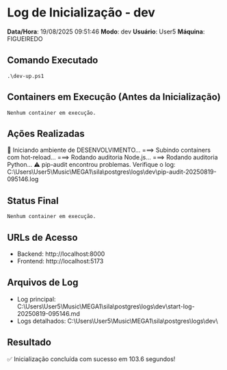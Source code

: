 # Log de Inicialização - dev
**Data/Hora**: 19/08/2025 09:51:46
**Modo**: dev
**Usuário**: User5
**Máquina**: FIGUEIREDO

## Comando Executado
`
.\dev-up.ps1
`

## Containers em Execução (Antes da Inicialização)
`
Nenhum container em execução.
`

## Ações Realizadas
🚀 Iniciando ambiente de DESENVOLVIMENTO...
===> Subindo containers com hot-reload...
===> Rodando auditoria Node.js...
===> Rodando auditoria Python...
⚠️ pip-audit encontrou problemas. Verifique o log: C:\Users\User5\Music\MEGA1\sila\postgres\logs\dev\pip-audit-20250819-095146.log
## Status Final
`
Nenhum container em execução.
`

## URLs de Acesso
- Backend: http://localhost:8000
- Frontend: http://localhost:5173

## Arquivos de Log
- Log principal: C:\Users\User5\Music\MEGA1\sila\postgres\logs\dev\start-log-20250819-095146.md
- Logs detalhados: C:\Users\User5\Music\MEGA1\sila\postgres\logs\dev\

## Resultado
✅ Inicialização concluída com sucesso em 103.6 segundos!
